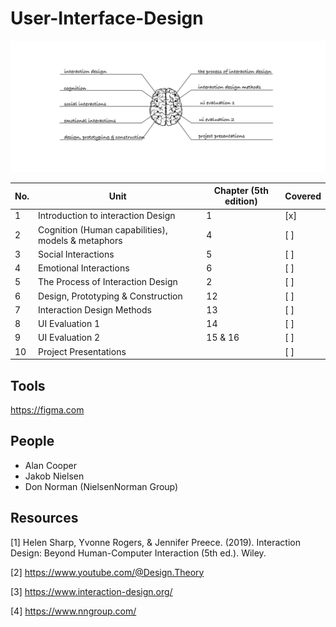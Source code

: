 # User-Interface-Design

![User Interface Design](/images/UID.png)

| No. | Unit | Chapter (5th edition) | Covered |
| --- | --- | --- | ---- |
| 1 | Introduction to interaction Design | 1 | [x] |
| 2 | Cognition (Human capabilities), models & metaphors | 4 | [ ] |
| 3 | Social Interactions | 5 | [ ] |
| 4 | Emotional Interactions | 6 | [ ] |
| 5 | The Process of Interaction Design | 2 | [ ] |
| 6 | Design, Prototyping & Construction | 12 | [ ] |
| 7 | Interaction Design Methods | 13 | [ ] |
| 8 | UI Evaluation 1 | 14 | [ ] |
| 9 | UI Evaluation 2 | 15 & 16 | [ ] |
| 10 | Project Presentations | | [ ] |


## Tools
https://figma.com

## People
- Alan Cooper
- Jakob Nielsen
- Don Norman (NielsenNorman Group)

## Resources
[1] Helen Sharp, Yvonne Rogers, & Jennifer Preece. (2019). Interaction Design: Beyond Human-Computer Interaction (5th ed.). Wiley.

[2] https://www.youtube.com/@Design.Theory

[3] https://www.interaction-design.org/

[4] https://www.nngroup.com/
